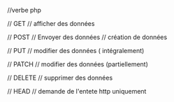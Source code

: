 //verbe php 

// GET
// afficher des données

// POST
// Envoyer des données
// création de données

// PUT
// modifier des données ( intégralement)

// PATCH
// modifier des données (partiellement)

// DELETE
// supprimer des données

// HEAD
// demande de l'entete http uniquement
